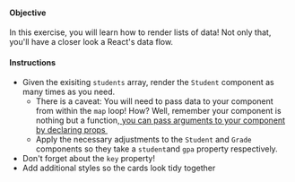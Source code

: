 <h4>Objective</h4>
<p>In this exercise, you will learn how to render lists of data! Not only that, you'll have a closer look a React's data flow.</p>
<h4>Instructions</h4>
<ul>
<li>Given the exisiting <code>students</code> array, render the <code>Student</code> component as many times as you need.
<ul>
<li>There is a caveat: You will need to pass data to your component from within the <code>map</code> loop! How? Well, remember your component is nothing but a function,<a href="https://react.dev/learn/passing-props-to-a-component" target="_blank" rel="noopener"> you can pass arguments to your component by declaring props&nbsp;</a></li>
<li>Apply the necessary adjustments to the <code>Student</code> and <code>Grade</code> components so they take a <code>student</code>and <code>gpa</code> property respectively.</li>
</ul>
</li>
<li>Don't forget about the <code>key</code> property!</li>
<li>Add additional styles so the cards look tidy together</li>
</ul>
